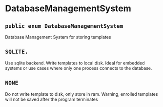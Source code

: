 # DatabaseManagementSystem

## `public enum DatabaseManagementSystem`

Database Management System for storing templates

## `SQLITE,`

Use sqlite backend. Write templates to local disk. Ideal for embedded systems or use cases where only one process connects to the database.

## `NONE`

Do not write template to disk, only store in ram. Warning, enrolled templates will not be saved after the program terminates
